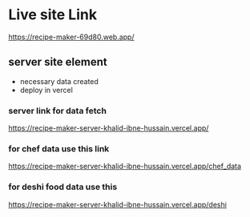 # Live site Link
https://recipe-maker-69d80.web.app/

## server site element
* necessary data created
* deploy in vercel

### server link for data fetch 
https://recipe-maker-server-khalid-ibne-hussain.vercel.app/

### for chef data use this link
https://recipe-maker-server-khalid-ibne-hussain.vercel.app/chef_data

### for deshi food data use this
https://recipe-maker-server-khalid-ibne-hussain.vercel.app/deshi